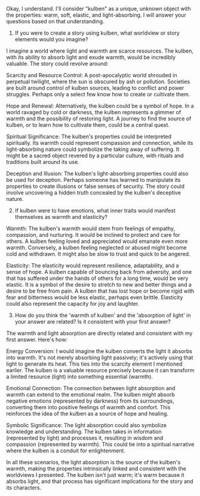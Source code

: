 Okay, I understand. I'll consider "kulben" as a unique, unknown object with the properties: warm, soft, elastic, and light-absorbing. I will answer your questions based on that understanding.

1. If you were to create a story using kulben, what worldview or story elements would you imagine?

I imagine a world where light and warmth are scarce resources. The kulben, with its ability to absorb light and exude warmth, would be incredibly valuable. The story could revolve around:

Scarcity and Resource Control: A post-apocalyptic world shrouded in perpetual twilight, where the sun is obscured by ash or pollution. Societies are built around control of kulben sources, leading to conflict and power struggles. Perhaps only a select few know how to create or cultivate them.

Hope and Renewal: Alternatively, the kulben could be a symbol of hope. In a world ravaged by cold or darkness, the kulben represents a glimmer of warmth and the possibility of restoring light. A journey to find the source of kulben, or to learn how to cultivate them, could be a central quest.

Spiritual Significance: The kulben's properties could be interpreted spiritually. Its warmth could represent compassion and connection, while its light-absorbing nature could symbolize the taking away of suffering. It might be a sacred object revered by a particular culture, with rituals and traditions built around its use.

Deception and Illusion: The kulben's light-absorbing properties could also be used for deception. Perhaps someone has learned to manipulate its properties to create illusions or false senses of security. The story could involve uncovering a hidden truth concealed by the kulben's deceptive nature.

2. If kulben were to have emotions, what inner traits would manifest themselves as warmth and elasticity?

Warmth: The kulben's warmth would stem from feelings of empathy, compassion, and nurturing. It would be inclined to protect and care for others. A kulben feeling loved and appreciated would emanate even more warmth. Conversely, a kulben feeling neglected or abused might become cold and withdrawn. It might also be slow to trust and quick to be angered.

Elasticity: The elasticity would represent resilience, adaptability, and a sense of hope. A kulben capable of bouncing back from adversity, and one that has suffered under the hands of others for a long time, would be very elastic. It is a symbol of the desire to stretch to new and better things and a desire to be free from pain. A kulben that has lost hope or become rigid with fear and bitterness would be less elastic, perhaps even brittle. Elasticity could also represent the capacity for joy and laughter.

3. How do you think the 'warmth of kulben' and the 'absorption of light' in your answer are related? Is it consistent with your first answer?

The warmth and light absorption are directly related and consistent with my first answer. Here's how:

Energy Conversion: I would imagine the kulben converts the light it absorbs into warmth. It's not merely absorbing light passively; it's actively using that light to generate its heat. This ties into the scarcity element I mentioned earlier. The kulben is a valuable resource precisely because it can transform a limited resource (light) into something essential (warmth).

Emotional Connection: The connection between light absorption and warmth can extend to the emotional realm. The kulben might absorb negative emotions (represented by darkness) from its surroundings, converting them into positive feelings of warmth and comfort. This reinforces the idea of the kulben as a source of hope and healing.

Symbolic Significance: The light absorption could also symbolize knowledge and understanding. The kulben takes in information (represented by light) and processes it, resulting in wisdom and compassion (represented by warmth). This could tie into a spiritual narrative where the kulben is a conduit for enlightenment.

In all these scenarios, the light absorption is the source of the kulben's warmth, making the properties intrinsically linked and consistent with the worldviews I presented. The kulben isn't just warm; it's warm because it absorbs light, and that process has significant implications for the story and its characters.